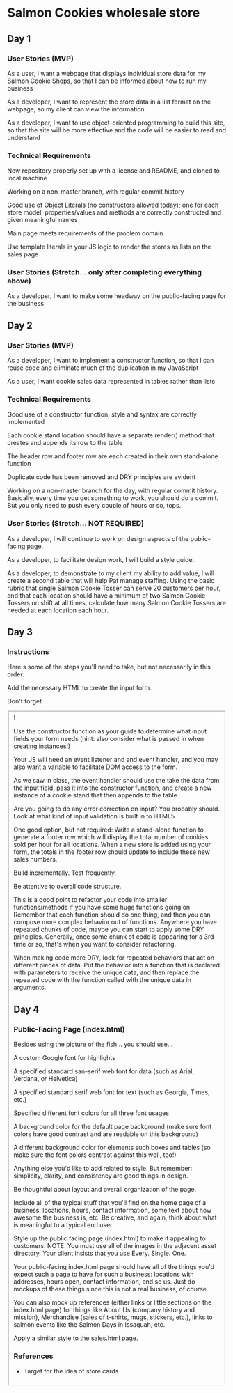 # Salmon Cookies wholesale store

## Day 1

### User Stories (MVP)

As a user, I want a webpage that displays individual store data for my Salmon Cookie Shops, so that I can be informed about how to run my business

As a developer, I want to represent the store data in a list format on the webpage, so my client can view the information

As a developer, I want to use object-oriented programming to build this site, so that the site will be more effective and the code will be easier to read and understand

### Technical Requirements

New repository properly set up with a license and README, and cloned to local machine

Working on a non-master branch, with regular commit history

Good use of Object Literals (no constructors allowed today); one for each store model; properties/values and methods are correctly constructed and given meaningful names

Main page meets requirements of the problem domain

Use template literals in your JS logic to render the stores as lists on the sales page

### User Stories (Stretch... only after completing everything above)

As a developer, I want to make some headway on the public-facing page for the business

## Day 2

### User Stories (MVP)

As a developer, I want to implement a constructor function, so that I can reuse code and eliminate much of the duplication in my JavaScript

As a user, I want cookie sales data represented in tables rather than lists

### Technical Requirements

Good use of a constructor function; style and syntax are correctly implemented

Each cookie stand location should have a separate render() method that creates and appends its row to the table

The header row and footer row are each created in their own stand-alone function

Duplicate code has been removed and DRY principles are evident

Working on a non-master branch for the day, with regular commit history. Basically, every time you get something to work, you should do a commit. But you only need to push every couple of hours or so, tops.

### User Stories (Stretch... NOT REQUIRED)

As a developer, I will continue to work on design aspects of the public-facing page.

As a developer, to facilitate design work, I will build a style guide.

As a developer, to demonstrate to my client my ability to add value, I will create a second table that will help Pat manage staffing. Using the basic rubric that single Salmon Cookie Tosser can serve 20 customers per hour, and that each location should have a minimum of two Salmon Cookie Tossers on shift at all times, calculate how many Salmon Cookie Tossers are needed at each location each hour.

## Day 3

### Instructions

Here's some of the steps you'll need to take, but not necessarily in this order:

Add the necessary HTML to create the input form.

Don't forget <fieldset>!

Use the constructor function as your guide to determine what input fields your form needs (hint: also consider what is passed in when creating instances!)

Your JS will need an event listener and and event handler, and you may also want a variable to facilitate DOM access to the form.

As we saw in class, the event handler should use the take the data from the input field, pass it into the constructor function, and create a new instance of a cookie stand that then appends to the table.

Are you going to do any error correction on input? You probably should. Look at what kind of input validation is built in to HTML5.

One good option, but not required: Write a stand-alone function to generate a footer row which will display the total number of cookies sold per hour for all locations. When a new store is added using your form, the totals in the footer row should update to include these new sales numbers.

Build incrementally. Test frequently.

Be attentive to overall code structure.

This is a good point to refactor your code into smaller functions/methods if you have some huge functions going on. Remember that each function should do one thing, and then you can compose more complex behavior out of functions.
Anywhere you have repeated chunks of code, maybe you can start to apply some DRY principles. Generally, once some chunk of code is appearing for a 3rd time or so, that's when you want to consider refactoring.

When making code more DRY, look for repeated behaviors that act on different pieces of data. Put the behavior into a function that is declared with parameters to receive the unique data, and then replace the repeated code with the function called with the unique data in arguments.

## Day 4

### Public-Facing Page (index.html)

Besides using the picture of the fish... you should use...

A custom Google font for highlights

A specified standard san-serif web font for data (such as Arial, Verdana, or Helvetica)

A specified standard serif web font for text (such as Georgia, Times, etc.)

Specified different font colors for all three font usages

A background color for the default page background (make sure font colors have good contrast and are readable on this background)

A different background color for elements such boxes and tables (so make sure the font colors contrast against this well, too!)

Anything else you'd like to add related to style. But remember: simplicity, clarity, and consistency are good things in design.

Be thoughtful about layout and overall organization of the page.

Include all of the typical stuff that you'll find on the home page of a business: locations, hours, contact information, some text about how awesome the business is, etc. Be creative, and again, think about what is meaningful to a typical end user.

Style up the public facing page (index.html) to make it appealing to customers. NOTE: You must use all of the images in the adjacent asset directory. Your client insists that you use Every. Single. One.

Your public-facing index.html page should have all of the things you'd expect such a page to have for such a business: locations with addresses, hours open, contact information, and so us. Just do mockups of these things since this is not a real business, of course.

You can also mock up references (either links or little sections on the index.html page) for things like About Us (company history and mission), Merchandise (sales of t-shirts, mugs, stickers, etc.), links to salmon events like the Salmon Days in Issaquah, etc.

Apply a similar style to the sales.html page.

### References

- Target for the idea of store cards
